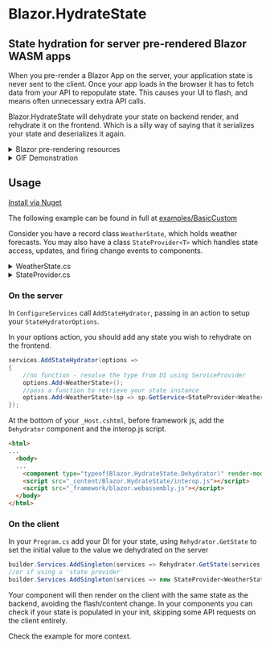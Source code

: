 # Blazor.HydrateState

## State hydration for server pre-rendered Blazor WASM apps

When you pre-render a Blazor App on the server, your application state is never sent to the client. Once your app loads in the browser it has to fetch data from your API to repopulate state. This causes your UI to flash, and means often unnecessary extra API calls.

Blazor.HydrateState will dehydrate your state on backend render, and rehydrate it on the frontend. Which is a silly way of saying that it serializes your state and deserializes it again.

<details>
  <summary>Blazor pre-rendering resources</summary>
  
  - https://andrewlock.net/enabling-prerendering-for-blazor-webassembly-apps/ 
  - https://jonhilton.net/blazor-wasm-prerendering/
</details>

<details>
  <summary>GIF Demonstration</summary
    
  Blazor WASM only:
  ![wasm.gif](https://s4.gifyu.com/images/wasm.gif)
  
  Server pre-rendered WASM:
  ![wasm-prerendered.gif](https://s4.gifyu.com/images/wasm-prerendered.gif)
  
  Server pre-rendered WASM with Blazor.HydrateState:
  ![wasm-prerendered-hydrate.gif](https://s4.gifyu.com/images/wasm-prerendered-hydrate.gif)
</details>


## Usage
[Install via Nuget](https://www.nuget.org/packages/Blazor.HydrateState/)

The following example can be found in full at [examples/BasicCustom](examples/BasicCustom)

Consider you have a record class ``WeatherState``, which holds weather forecasts. You may also have a class ``StateProvider<T>`` which handles state access, updates, and firing change events to components.

<details>
  <summary>WeatherState.cs</summary>
  
  ```csharp
    public record WeatherState(WeatherForecast[] Forecasts)
    {
        public readonly static WeatherState Default = new WeatherState(Array.Empty<WeatherForecast>());
    }
  ```
</details>

<details>
  <summary>StateProvider.cs</summary>
  
  ```csharp
    public class StateProvider<T>
    {
        public StateProvider(T initialValue) 
        {
            Value = initialValue;
        }

        public T Value { get; private set; }
        public event Action OnChange;

        internal void Set(T state)
        {
            if (!state.Equals(Value))
            {
                Value = state;
                OnChange?.Invoke();
            }
        }
    }
  ```
</details>

### On the server
In ``ConfigureServices`` call ``AddStateHydrator``, passing in an action to setup your `StateHydratorOptions`.

In your options action, you should add any state you wish to rehydrate on the frontend.

```csharp
services.AddStateHydrator(options =>
{
    //no function - resolve the type from DI using ServiceProvider
    options.Add<WeatherState>();
    //pass a function to retrieve your state instance
    options.Add<WeatherState>(sp => sp.GetService<StateProvider<WeatherState>>().Value);
});
```

At the bottom of your ``_Host.cshtml``, before framework js, add the ``Dehydrator`` component and the interop.js script.

```html
<html>
...
  <body>
  ...
    <component type="typeof(Blazor.HydrateState.Dehydrator)" render-mode="Static" />
    <script src="_content/Blazor.HydrateState/interop.js"></script>
    <script src="_framework/blazor.webassembly.js"></script>
  </body>
</html>
```

### On the client
In your ``Program.cs`` add your DI for your state, using ``Rehydrator.GetState`` to set the initial value to the value we dehydrated on the server

```csharp
builder.Services.AddSingleton(services => Rehydrator.GetState(services, WeatherState.Default));
//or if using a 'state provider'
builder.Services.AddSingleton(services => new StateProvider<WeatherState>(Rehydrator.GetState(services, WeatherState.Default)));
```

Your component will then render on the client with the same state as the backend, avoiding the flash/content change. 
In your components you can check if your state is populated in your init, skipping some API requests on the client entirely.


Check the example for more context.
